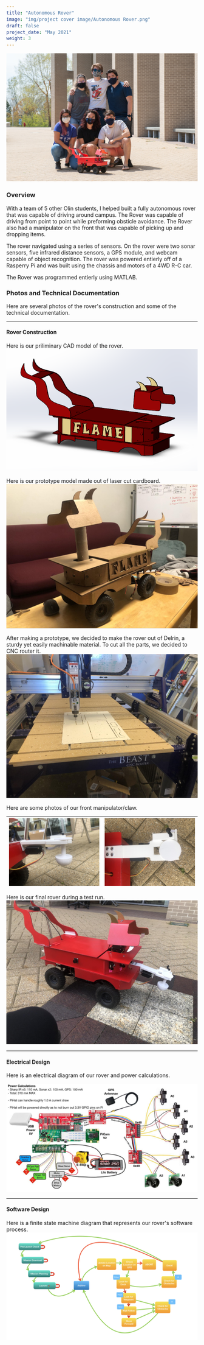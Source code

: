 ```yaml
---
title: "Autonomous Rover"
image: "img/project cover image/Autonomous Rover.png"
draft: false
project_date: "May 2021"
weight: 3
---
```


!["Team Photo](./img/group.jpg)

### Overview

With a team of 5 other Olin students, I helped built a fully autonomous rover that was capable of driving around campus. The Rover was capable of driving from point to point while preforming obsticle avoidance. The Rover also had a manipulator on the front that was capable of picking up and dropping items. 

The rover navigated using a series of sensors. On the rover were two sonar sensors, five infrared distance sensors, a GPS module, and webcam capable of object recognition. The rover was powered entierly off of a Rasperry Pi and was built using the chassis and motors of a 4WD R-C car. 

The Rover was programmed entierly using MATLAB. 

### Photos and Technical Documentation
Here are several photos of the rover's construction and some of the technical documentation. 

---

#### Rover Construction
Here is our priliminary CAD model of the rover.
!["CAD Model"](./img/cad.png)

Here is our prototype model made out of laser cut cardboard.
!["Sketch Model"](./img/prototype.jpg)

After making a prototype, we decided to make the rover out of Delrin, a sturdy yet easily machinable material. To cut all the parts, we decided to CNC router it.
!["CNC"](./img/CNC.jpg)

Here are some photos of our front manipulator/claw.

|!["Claw"](./img/grabber1.jpg)|!["Claw"](./img/grabber2.jpg)|
|:-:|:-:|

Here is our final rover during a test run.
!["Rover"](./img/rover%20test.jpg)

---

#### Electrical Design
Here is an electrical diagram of our rover and power calculations.

!["Electrical Diagram"](./img/electrical%20diagram.jpg)

---

#### Software Design
Here is a finite state machine diagram that represents our rover's software process.
!["FSM"](./img/FSM.jpg)